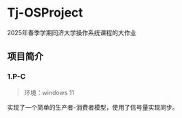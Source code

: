 # Tj-OSProject
2025年春季学期同济大学操作系统课程的大作业
## 项目简介
### 1.P-C
> 环境：windows 11

实现了一个简单的生产者-消费者模型，使用了信号量实现同步。
